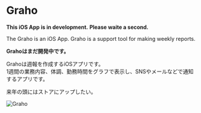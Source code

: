 Graho
=====

**This iOS App is in development.**
**Please waite a second.**

The Graho is an iOS App. Graho is a support tool for making weekly reports.

**Grahoはまだ開発中です。**

Grahoは週報を作成するiOSアプリです。  
1週間の業務内容、体調、勤務時間をグラフで表示し、SNSやメールなどで通知するアプリです。

来年の頭にはストアにアップしたい。

![Graho](http://keepingblog.net/github_images/Graho_images/graho_readme180.png)
